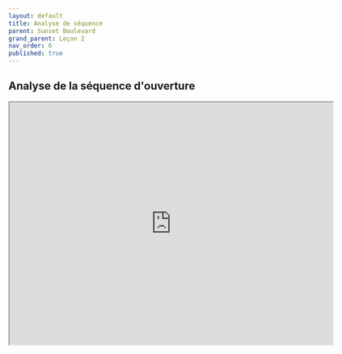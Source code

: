 ```yaml
---
layout: default
title: Analyse de séquence
parent: Sunset Boulevard
grand_parent: Leçon 2
nav_order: 6
published: true
---
```


## Analyse de la séquence d'ouverture

<iframe src="https://drive.google.com/file/d/1JQlGf9JKKdRfrSzpXEiwNnt7aqFqWB85/preview" width="640" height="480" allow="autoplay"></iframe>